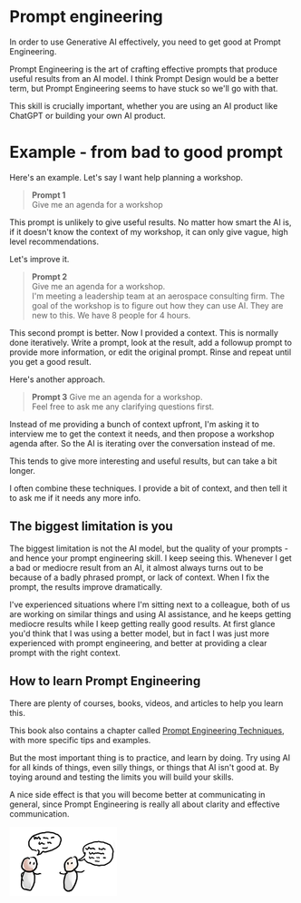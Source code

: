# Prompt engineering

In order to use Generative AI effectively, you need to get good at Prompt Engineering.

Prompt Engineering is the art of crafting effective prompts that produce useful results from an AI model. I think Prompt Design would be a better term, but Prompt Engineering seems to have stuck so we'll go with that.

This skill is crucially important, whether you are using an AI product like ChatGPT or building your own AI product.

# Example - from bad to good prompt

Here's an example. Let's say I want help planning a workshop.

> **Prompt 1**  
> Give me an agenda for a workshop

This prompt is unlikely to give useful results. No matter how smart the AI is, if it doesn't know the context of my workshop, it can only give vague, high level recommendations.

Let's improve it.

> **Prompt 2**  
> Give me an agenda for a workshop.  
> I'm meeting a leadership team at an aerospace consulting firm. The goal of the workshop is to figure out how they can use AI. They are new to this. We have 8 people for 4 hours.

This second prompt is better. Now I provided a context. This is normally done iteratively. Write a prompt, look at the result, add a followup prompt to provide more information, or edit the original prompt. Rinse and repeat until you get a good result.

Here's another approach.

> **Prompt 3**
> Give me an agenda for a workshop.  
> Feel free to ask me any clarifying questions first.

Instead of me providing a bunch of context upfront, I'm asking it to interview me to get the context it needs, and then propose a workshop agenda after. So the AI is iterating over the conversation instead of me.

This tends to give more interesting and useful results, but can take a bit longer.

I often combine these techniques. I provide a bit of context, and then tell it to ask me if it needs any more info.

## The biggest limitation is you

The biggest limitation is not the AI model, but the quality of your prompts - and hence your prompt engineering skill. I keep seeing this. Whenever I get a bad or mediocre result from an AI, it almost always turns out to be because of a badly phrased prompt, or lack of context. When I fix the prompt, the results improve dramatically.

I've experienced situations where I'm sitting next to a colleague, both of us are working on similar things and using AI assistance, and he keeps getting mediocre results while I keep getting really good results. At first glance you'd think that I was using a better model, but in fact I was just more experienced with prompt engineering, and better at providing a clear prompt with the right context.

## How to learn Prompt Engineering

There are plenty of courses, books, videos, and articles to help you learn this.

This book also contains a chapter called [Prompt Engineering Techniques](../4-extra/460-prompt-engineering-techniques.md), with more specific tips and examples.

But the most important thing is to practice, and learn by doing. Try using AI for all kinds of things, even silly things, or things that AI isn't good at. By toying around and testing the limits you will build your skills.

A nice side effect is that you will become better at communicating in general, since Prompt Engineering is really all about clarity and effective communication.

![](../.gitbook/assets/140-people-talking.png)

